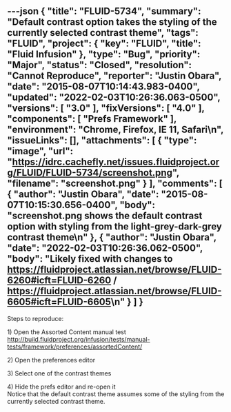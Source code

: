 ---json
{
  "title": "FLUID-5734",
  "summary": "Default contrast option takes the styling of the currently selected contrast theme",
  "tags": "FLUID",
  "project": {
    "key": "FLUID",
    "title": "Fluid Infusion"
  },
  "type": "Bug",
  "priority": "Major",
  "status": "Closed",
  "resolution": "Cannot Reproduce",
  "reporter": "Justin Obara",
  "date": "2015-08-07T10:14:43.983-0400",
  "updated": "2022-02-03T10:26:36.063-0500",
  "versions": [
    "3.0"
  ],
  "fixVersions": [
    "4.0"
  ],
  "components": [
    "Prefs Framework"
  ],
  "environment": "Chrome, Firefox, IE 11, Safari\n",
  "issueLinks": [],
  "attachments": [
    {
      "type": "image",
      "url": "https://idrc.cachefly.net/issues.fluidproject.org/FLUID/FLUID-5734/screenshot.png",
      "filename": "screenshot.png"
    }
  ],
  "comments": [
    {
      "author": "Justin Obara",
      "date": "2015-08-07T10:15:30.656-0400",
      "body": "screenshot.png shows the default contrast option with styling from the light-grey-dark-grey contrast theme\n"
    },
    {
      "author": "Justin Obara",
      "date": "2022-02-03T10:26:36.062-0500",
      "body": "Likely fixed with changes to <https://fluidproject.atlassian.net/browse/FLUID-6260#icft=FLUID-6260> / <https://fluidproject.atlassian.net/browse/FLUID-6605#icft=FLUID-6605>\n"
    }
  ]
}
---
Steps to reproduce:

1\) Open the Assorted Content manual test\
<http://build.fluidproject.org/infusion/tests/manual-tests/framework/preferences/assortedContent/>

2\) Open the preferences editor

3\) Select one of the contrast themes

4\) Hide the prefs editor and re-open it\
Notice that the default contrast theme assumes some of the styling from the currently selected contrast theme.

        